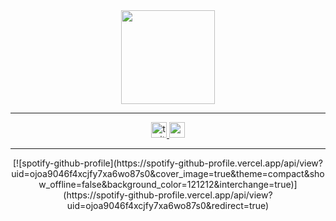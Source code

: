 <div align="center">
  <img height="150" src="https://media.giphy.com/media/XIFtEmJkAiR32/giphy.gif"  />
</div>

<hr></hr>

<div align="center">
  <!-- <a href="https://www.linkedin.com/in/callmeaaryan/" target="_blank">
    <img src="https://img.shields.io/static/v1?message=LinkedIn&logo=linkedin&label=&color=0077B5&logoColor=white&labelColor=&style=for-the-badge" height="25" alt="linkedin logo"  />
  </a> -->
  <a href="https://twitter.com/callmeaaryan" target="_blank">
    <img src="https://img.shields.io/static/v1?message=Twitter&logo=twitter&label=&color=1DA1F2&logoColor=white&labelColor=&style=for-the-badge" height="25" alt="twitter logo"  />
  </a>
  <a href="mailto:aaryan.mshra@gmail.com" target="_blank">
    <img src="https://img.shields.io/static/v1?message=Gmail&logo=gmail&label=&color=D14836&logoColor=white&labelColor=&style=for-the-badge" height="25" alt="gmail logo"  />
  </a>
</div>

<hr></hr>

<div align="center">
  [![spotify-github-profile](https://spotify-github-profile.vercel.app/api/view?uid=ojoa9046f4xcjfy7xa6wo87s0&cover_image=true&theme=compact&show_offline=false&background_color=121212&interchange=true)](https://spotify-github-profile.vercel.app/api/view?uid=ojoa9046f4xcjfy7xa6wo87s0&redirect=true)
</div>
